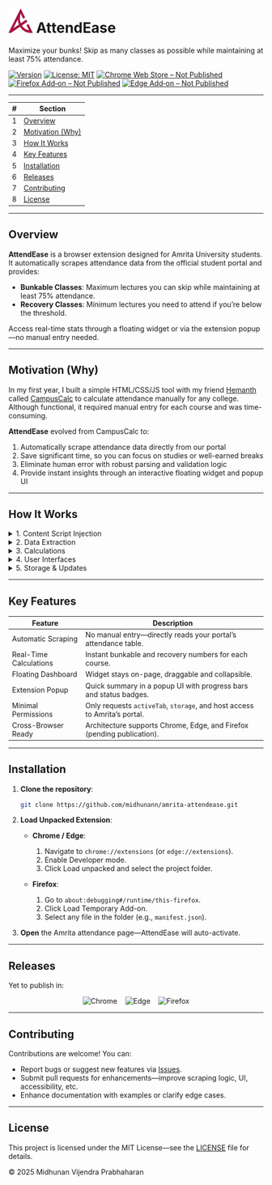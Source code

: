 # ![AttendEase Logo](attend-ease-48.png) AttendEase 
Maximize your bunks! Skip as many classes as possible while maintaining at least 75% attendance.



[![Version](https://img.shields.io/badge/version-1.1.0-blue.svg)](https://github.com/midhunann/amrita-attendease)
[![License: MIT](https://img.shields.io/badge/License-MIT-green.svg)](/LICENSE)
[![Chrome Web Store – Not Published](https://img.shields.io/badge/Chrome%20Web%20Store-Not%20Published-lightgrey?logo=googlechrome)](#)
[![Firefox Add‑on – Not Published](https://img.shields.io/badge/Firefox%20Add--on-Not%20Published-lightgrey?logo=firefox)](#)
[![Edge Add‑on – Not Published](https://img.shields.io/badge/Edge%20Add--on-Not%20Published-lightgrey?logo=microsoftedge)](#)


---

| #   | Section                                                      |
| --- | ------------------------------------------------------------ |
| 1   | [Overview](#overview)                                        |
| 2   | [Motivation (Why)](#motivation-why)                          |
| 3   | [How It Works](#how-it-works)                                |
| 4   | [Key Features](#key-features)                                |
| 5   | [Installation](#installation)                                |
| 6   | [Releases](#releases)                                        |
| 7   | [Contributing](#contributing)                                |
| 8   | [License](#license)                                          |


---

## Overview

**AttendEase** is a browser extension designed for Amrita University students. It automatically scrapes attendance data from the official student portal and provides:

* **Bunkable Classes**: Maximum lectures you can skip while maintaining at least 75% attendance.
* **Recovery Classes**: Minimum lectures you need to attend if you’re below the threshold.

Access real-time stats through a floating widget or via the extension popup—no manual entry needed.

---

## Motivation (Why)

In my first year, I built a simple HTML/CSS/JS tool with my friend [Hemanth](https://github.com/hmnth-21) called [CampusCalc](https://github.com/midhunann/CampusCalc.git) to calculate attendance manually for any college. Although functional, it required manual entry for each course and was time-consuming.

**AttendEase** evolved from CampusCalc to:

1. Automatically scrape attendance data directly from our portal
2. Save significant time, so you can focus on studies or well-earned breaks
3. Eliminate human error with robust parsing and validation logic
4. Provide instant insights through an interactive floating widget and popup UI

---

## How It Works

<details>
<summary>1. Content Script Injection</summary>

* Targets URLs under `https://students.amrita.edu/client/class-attendance*`.
* Injects `content.js` and `styles.css` into the attendance page.

</details>

<details>
<summary>2. Data Extraction</summary>

* Robust Selectors: Multiple DOM queries plus `MutationObserver` to handle dynamic content.
* Table Parsing: Extracts course code/name, total, present, duty leave, absent, medical leave.
* Retry Logic: Polling and exponential backoff for slow-loading pages.

</details>

<details>
<summary>3. Calculations</summary>

* Attendance % = `(present + dutyLeave) / totalClasses * 100`
* Bunkable: Max classes you can skip to stay at or above 75%.
* Recovery: Classes needed to reach 75% if below threshold.

</details>

<details>
<summary>4. User Interfaces</summary>

* Floating Widget: Draggable, collapsible, remembers its position in `localStorage`.
* Extension Popup: Card-based summary with color codes:

  * Safe (75% or above)
  * Warning (70–75%)
  * Danger (below 70%)

</details>

<details>
<summary>5. Storage & Updates</summary>

* Caches parsed data in Chrome `storage.local` for instant popup rendering.
* On popup open, fetches fresh data via message passing from `content.js`.
* Designed for seamless updates—simply push new versions to respective extension stores.

</details>

---

## Key Features

| Feature                | Description                                                               |
| ---------------------- | ------------------------------------------------------------------------- |
| Automatic Scraping     | No manual entry—directly reads your portal’s attendance table.            |
| Real-Time Calculations | Instant bunkable and recovery numbers for each course.                    |
| Floating Dashboard     | Widget stays on-page, draggable and collapsible.                          |
| Extension Popup        | Quick summary in a popup UI with progress bars and status badges.         |
| Minimal Permissions    | Only requests `activeTab`, `storage`, and host access to Amrita’s portal. |
| Cross-Browser Ready    | Architecture supports Chrome, Edge, and Firefox (pending publication).    |

---

## Installation

1. **Clone the repository**:

   ```bash
   git clone https://github.com/midhunann/amrita-attendease.git
   ```

2. **Load Unpacked Extension**:

   * **Chrome / Edge**:

     1. Navigate to `chrome://extensions` (or `edge://extensions`).
     2. Enable Developer mode.
     3. Click Load unpacked and select the project folder.

   * **Firefox**:

     1. Go to `about:debugging#/runtime/this-firefox`.
     2. Click Load Temporary Add-on.
     3. Select any file in the folder (e.g., `manifest.json`).

3. **Open** the Amrita attendance page—AttendEase will auto-activate.

---

## Releases

Yet to publish in:

<p align="center">
  <img src="https://upload.wikimedia.org/wikipedia/commons/8/87/Google_Chrome_icon_%282011%29.png" alt="Chrome" width="32" />
  &nbsp;&nbsp;
  <img src="https://upload.wikimedia.org/wikipedia/commons/9/98/Microsoft_Edge_logo_%282019%29.svg" alt="Edge" width="32" />
  &nbsp;&nbsp;
  <img src="https://upload.wikimedia.org/wikipedia/commons/a/a0/Firefox_logo%2C_2019.svg" alt="Firefox" width="32" />
</p>


---

## Contributing

Contributions are welcome! You can:

* Report bugs or suggest new features via [Issues](https://github.com/midhunann/AttendEase/issues).
* Submit pull requests for enhancements—improve scraping logic, UI, accessibility, etc.
* Enhance documentation with examples or clarify edge cases.
---

## License

This project is licensed under the MIT License—see the [LICENSE](/LICENSE) file for details.

© 2025 Midhunan Vijendra Prabhaharan
